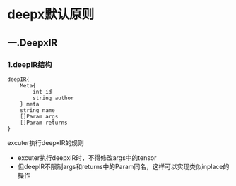 # deepx默认原则

## 一.DeepxIR

### 1.deepIR结构
```
deepIR{
    Meta{
        int id
        string author
    } meta
    string name 
    []Param args
    []Param returns
}
```

excuter执行deepxIR的规则

+ excuter执行deepxIR时，不得修改args中的tensor
+ 但deepIR不限制args和returns中的Param同名，这样可以实现类似inplace的操作